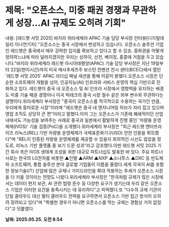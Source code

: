 # **제목: "오픈소스, 미중 패권 경쟁과 무관하게 성장…AI 규제도 오히려 기회"**

  내용: [레드햇 서밋 2025] 바지라 위라세케라 APAC 기술 담당 부사장 인터뷰[디지털데일리 이나연기자] "오픈소스는 중국 시장에서 번성하고 있습니다. 오픈소스 솔루션 기업인 레드햇은 중국에서 매우 강력한 입지를 확보하고 있다고 할 수 있죠. 중화권을 어떻게 정의하느냐에 따라 달라지겠지만 우리는 상하이, 선전, 베이징, 홍콩에 거점을 두고 있습니다."바지라 위라세케라 레드햇 아시아태평양(APAC) 기술 담당 부사장은 지난 19일부터 22일(현지시간)까지 미국 매사추세츠주 보스턴 컨벤션 전시 센터(BCEC)에서 열린 '레드햇 서밋 2025' APAC 리더십 패널 세션을 통해 이같이 밝혔다.오픈소스 시장은 단순한 소프트웨어 개발을 넘어, 인공지능(AI) 인프라와 서비스 운영의 핵심 기반으로 진화하고 있다. 레드햇이 중국 내 오픈소스 및 AI 인프라 시장에서 영향력을 유지하는 배경도 미중 기술 패권 경쟁이나 미국 빅테크의 중국 시장 철수 같은 외부 변수와 무관하다는 설명이다.위라세케라 부사장은 "중국이 오픈소스를 적극적으로 수용하는 국가인 만큼, 우리에게 흥미로운 시장"이라며 "레드햇은 중국 내 엔지니어링 허브가 자리 잡고 있으며 영업 조직도 상당히 큰 편"이라고 말했다.이어 그는 오픈소스가 기존에 폐쇄적이던 산업 내에서도 가능성을 보여주는 사례로 중국과 일본에서 활발하게 진행 중인 '차량용 운영체제(IVOS)' 기술 검증(PoC)을 소개했다.위라세케라 부사장은 "최근 레드햇 엔터프라이즈 리눅스(REL) 기반 차량용 운영체제가 국제표준화기구(ISO) 안전 인증을 획득했다"며 "REL이 인증된 차량용 운영체제를 제공할 수 있을지 회의적인 시선도 많았을 정도로, 리눅스 기반 플랫폼 중 보기 드문 성과"라고 강조했다.이번 레드햇 서밋 2025 기간 회사 측은 IVOS 생태계 조성을 위한 대규모 파트너십도 발표한 바 있다. 주요 파트너사로는 한국의 LG전자를 비롯한 ▲인텔 ▲ARM ▲NXP ▲소나투스 ▲DXC 등 반도체와 소프트웨어, 통합 솔루션 분야 글로벌 기업들이 이름을 올렸다.세계 각국이 AI를 포함한 정보기술(IT) 산업에 많은 규제나 가이드라인을 확대 적용하는 추세가 오픈소스 시장을 더 키울 것이라는 전망도 나왔다.위라세케라 부사장은 "한국처럼 규제가 많은 시장에서는 데이터 현지 보관, AI 관련 법령 준수 등 다양한 요구가 생기는데 우리 같은 오픈소스 기업은 이러한 요건을 충족시키는 데 유리하다"고 피력했다.또 "다수의 규제 기관이 단일 클라우드 대신 멀티 클라우드 전략을 요구하면서 오픈소스 기반 접근 방식이 오히려 장려되고 있다"며 "특별한 경우가 아니면 오픈소스를 막는 규제는 경험상 거의 없었다"고 덧붙였다.

  **날짜: 2025.05.25. 오전 8:54**